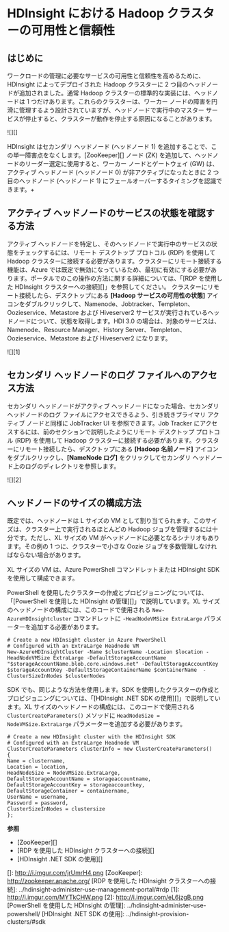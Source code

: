<properties linkid="manage-services-hdinsight-high-availability" urlDisplayName="HDInsight High Availability" pageTitle="Availability of Hadoop clusters in HDInsight | Azure" metaKeywords="hdinsight, hadoop, hdinsight hadoop, hadoop azure" description="HDInsight deploys highly available and reliable clusters." services="HDInsight" umbracoNaviHide="0" disqusComments="1" editor="cgronlun" manager="paulettm" title="Availability of Hadoop clusters in HDInsight" authors="bradsev" />

<tags ms.service="hdinsight" ms.workload="big-data" ms.tgt_pltfrm="na" ms.devlang="multiple" ms.topic="article" ms.date="01/01/1900" ms.author="bradsev"></tags>

# HDInsight における Hadoop クラスターの可用性と信頼性

## はじめに

ワークロードの管理に必要なサービスの可用性と信頼性を高めるために、HDInsight によってデプロイされた Hadoop クラスターに 2 つ目のヘッドノードが追加されました。通常 Hadoop クラスターの標準的な実装には、ヘッドノードは 1 つだけあります。これらのクラスターは、ワーカー ノードの障害を円滑に管理するよう設計されていますが、ヘッドノードで実行中のマスター サービスが停止すると、クラスターが動作を停止する原因になることがあります。

![][]

HDInsight はセカンダリ ヘッドノード (ヘッドノード 1) を追加することで、この単一障害点をなくします。[ZooKeeper][] ノード (ZK) を追加して、ヘッドノードのリーダー選定に使用すると、ワーカー ノードとゲートウェイ (GW) は、アクティブ ヘッドノード (ヘッドノード 0) が非アクティブになったときに 2 つ目のヘッドノード (ヘッドノード 1) にフェールオーバーするタイミングを認識できます。+

## アクティブ ヘッドノードのサービスの状態を確認する方法

アクティブ ヘッドノードを特定し、そのヘッドノードで実行中のサービスの状態をチェックするには、リモート デスクトップ プロトコル (RDP) を使用して Hadoop クラスターに接続する必要があります。クラスターにリモート接続する機能は、Azure では既定で無効になっているため、最初に有効にする必要があります。ポータルでのこの操作の方法に関する詳細については、「[RDP を使用した HDInsight クラスターへの接続][]」を参照してください。
クラスターにリモート接続したら、デスクトップにある **[Hadoop サービスの可用性の状態]** アイコンをダブルクリックして、Namenode、Jobtracker、Templeton、Oozieservice、Metastore および Hiveserver2 サービスが実行されているヘッドノードについて、状態を取得します。HDI 3.0 の場合は、対象のサービスは、Namenode、Resource Manager、History Server、Templeton、Oozieservice、Metastore および Hiveserver2 になります。

![][1]

## セカンダリ ヘッドノードのログ ファイルへのアクセス方法

セカンダリ ヘッドノードがアクティブ ヘッドノードになった場合、セカンダリ ヘッドノードのログ ファイルにアクセスできるよう、引き続きプライマリ アクティブ ノードと同様に JobTracker UI を参照できます。Job Tracker にアクセスするには、前のセクションで説明したようにリモート デスクトップ プロトコル (RDP) を使用して Hadoop クラスターに接続する必要があります。クラスターにリモート接続したら、デスクトップにある **[Hadoop 名前ノード]** アイコンをダブルクリックし、**[NameNode ログ]** をクリックしてセカンダリ ヘッドノード上のログのディレクトリを参照します。

![][2]

## ヘッドノードのサイズの構成方法

既定では、ヘッドノードは L サイズの VM として割り当てられます。このサイズは、クラスター上で実行されるほとんどの Hadoop ジョブを管理するには十分です。ただし、XL サイズの VM がヘッドノードに必要となるシナリオもあります。その例の 1 つに、クラスターで小さな Oozie ジョブを多数管理しなければならない場合があります。

XL サイズの VM は、Azure PowerShell コマンドレットまたは HDInsight SDK を使用して構成できます。

PowerShell を使用したクラスターの作成とプロビジョニングについては、「[PowerShell を使用した HDInsight の管理][]」で説明しています。XL サイズのヘッドノードの構成には、このコードで使用される `New-AzureHDInsightcluster` コマンドレットに `-HeadNodeVMSize ExtraLarge` パラメーターを追加する必要があります。

    # Create a new HDInsight cluster in Azure PowerShell
    # Configured with an ExtraLarge Headnode VM
    New-AzureHDInsightCluster -Name $clusterName -Location $location -HeadNodeVMSize ExtraLarge -DefaultStorageAccountName "$storageAccountName.blob.core.windows.net" -DefaultStorageAccountKey $storageAccountKey -DefaultStorageContainerName $containerName  -ClusterSizeInNodes $clusterNodes

SDK でも、同じような方法を使用します。SDK を使用したクラスターの作成とプロビジョニングについては、「[HDInsight .NET SDK の使用][]」で説明しています。XL サイズのヘッドノードの構成には、このコードで使用される `ClusterCreateParameters()` メソッドに `HeadNodeSize = NodeVMSize.ExtraLarge` パラメーターを追加する必要があります。

    # Create a new HDInsight cluster with the HDInsight SDK
    # Configured with an ExtraLarge Headnode VM
    ClusterCreateParameters clusterInfo = new ClusterCreateParameters()
    {
    Name = clustername,
    Location = location,
    HeadNodeSize = NodeVMSize.ExtraLarge,
    DefaultStorageAccountName = storageaccountname,
    DefaultStorageAccountKey = storageaccountkey,
    DefaultStorageContainer = containername,
    UserName = username,
    Password = password,
    ClusterSizeInNodes = clustersize
    };

**参照**

-   [ZooKeeper][]
-   [RDP を使用した HDInsight クラスターへの接続][]
-   [HDInsight .NET SDK の使用][]

  []: http://i.imgur.com/jrUmrH4.png
  [ZooKeeper]: http://zookeeper.apache.org/
  [RDP を使用した HDInsight クラスターへの接続]: ../hdinsight-administer-use-management-portal/#rdp
  [1]: http://i.imgur.com/MYTkCHW.png
  [2]: http://i.imgur.com/eL6jzgB.png
  [PowerShell を使用した HDInsight の管理]: ../hdinsight-administer-use-powershell/
  [HDInsight .NET SDK の使用]: ../hdinsight-provision-clusters/#sdk
